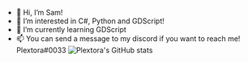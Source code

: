 - 👋 Hi, I’m Sam!
- 👀 I’m interested in C#, Python and GDScript!
- 🌱 I’m currently learning GDScript
- 📫 You can send a message to my discord if you want to reach me! Plextora#0033
![Plextora's GitHub stats](https://github-readme-stats.vercel.app/api?username=plextora&show_icons=true&theme=radical)


